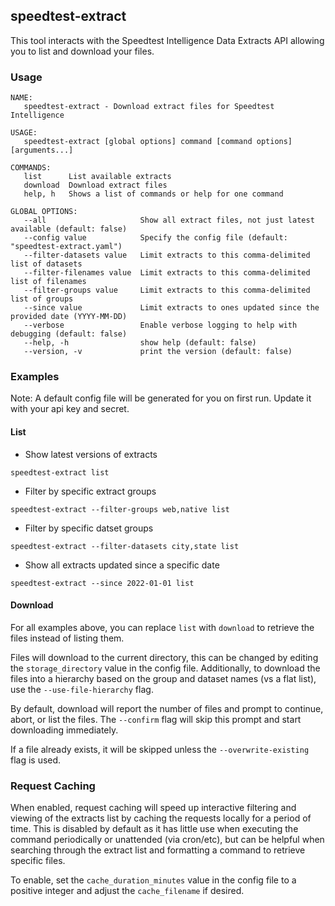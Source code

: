 ## speedtest-extract
This tool interacts with the Speedtest Intelligence Data Extracts API allowing you to list and download your files. 

### Usage

```
NAME:
   speedtest-extract - Download extract files for Speedtest Intelligence

USAGE:
   speedtest-extract [global options] command [command options] [arguments...]

COMMANDS:
   list      List available extracts
   download  Download extract files
   help, h   Shows a list of commands or help for one command

GLOBAL OPTIONS:
   --all                     Show all extract files, not just latest available (default: false)
   --config value            Specify the config file (default: "speedtest-extract.yaml")
   --filter-datasets value   Limit extracts to this comma-delimited list of datasets
   --filter-filenames value  Limit extracts to this comma-delimited list of filenames
   --filter-groups value     Limit extracts to this comma-delimited list of groups
   --since value             Limit extracts to ones updated since the provided date (YYYY-MM-DD)
   --verbose                 Enable verbose logging to help with debugging (default: false)
   --help, -h                show help (default: false)
   --version, -v             print the version (default: false)
```

### Examples

Note: A default config file will be generated for you on first run. Update it with your api key and secret.

#### List
* Show latest versions of extracts
```
speedtest-extract list
```
* Filter by specific extract groups
```
speedtest-extract --filter-groups web,native list
```

* Filter by specific datset groups
```
speedtest-extract --filter-datasets city,state list
```

* Show all extracts updated since a specific date
```
speedtest-extract --since 2022-01-01 list
```

#### Download

For all examples above, you can replace `list` with `download` to retrieve the files instead of listing them.

Files will download to the current directory, this can be changed by editing the `storage_directory` value in the config file. 
Additionally, to download the files into a hierarchy based on the group and dataset names (vs a flat list), use the `--use-file-hierarchy` flag.

By default, download will report the number of files and prompt to continue, abort, or list the files. 
The `--confirm` flag will skip this prompt and start downloading immediately.

If a file already exists, it will be skipped unless the `--overwrite-existing` flag is used.

### Request Caching

When enabled, request caching will speed up interactive filtering and viewing of the extracts list by caching the requests locally for a period of time. 
This is disabled by default as it has little use when executing the command periodically or unattended (via cron/etc), but can be helpful when searching through the extract list and formatting a command to retrieve specific files. 

To enable, set the `cache_duration_minutes` value in the config file to a positive integer and adjust the `cache_filename` if desired.